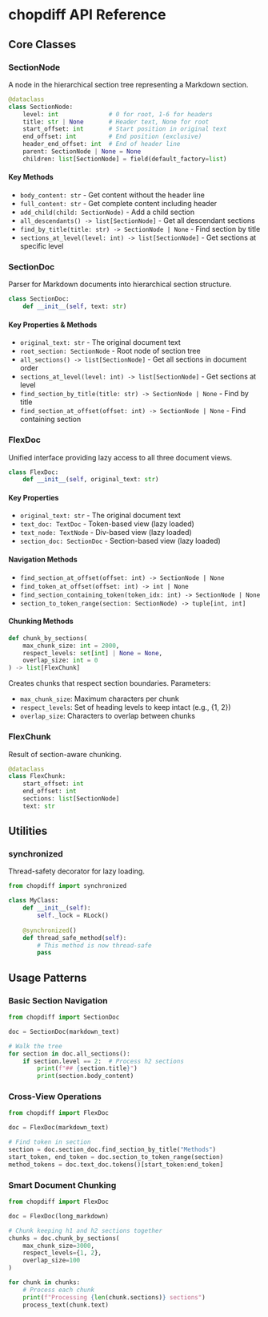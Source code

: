 # chopdiff API Reference

## Core Classes

### SectionNode

A node in the hierarchical section tree representing a Markdown section.

```python
@dataclass
class SectionNode:
    level: int              # 0 for root, 1-6 for headers
    title: str | None       # Header text, None for root
    start_offset: int       # Start position in original text
    end_offset: int         # End position (exclusive)
    header_end_offset: int  # End of header line
    parent: SectionNode | None = None
    children: list[SectionNode] = field(default_factory=list)
```

#### Key Methods

- `body_content: str` - Get content without the header line
- `full_content: str` - Get complete content including header
- `add_child(child: SectionNode)` - Add a child section
- `all_descendants() -> list[SectionNode]` - Get all descendant sections
- `find_by_title(title: str) -> SectionNode | None` - Find section by title
- `sections_at_level(level: int) -> list[SectionNode]` - Get sections at specific level

### SectionDoc

Parser for Markdown documents into hierarchical section structure.

```python
class SectionDoc:
    def __init__(self, text: str)
```

#### Key Properties & Methods

- `original_text: str` - The original document text
- `root_section: SectionNode` - Root node of section tree
- `all_sections() -> list[SectionNode]` - Get all sections in document order
- `sections_at_level(level: int) -> list[SectionNode]` - Get sections at level
- `find_section_by_title(title: str) -> SectionNode | None` - Find by title
- `find_section_at_offset(offset: int) -> SectionNode | None` - Find containing section

### FlexDoc

Unified interface providing lazy access to all three document views.

```python
class FlexDoc:
    def __init__(self, original_text: str)
```

#### Key Properties

- `original_text: str` - The original document text
- `text_doc: TextDoc` - Token-based view (lazy loaded)
- `text_node: TextNode` - Div-based view (lazy loaded)
- `section_doc: SectionDoc` - Section-based view (lazy loaded)

#### Navigation Methods

- `find_section_at_offset(offset: int) -> SectionNode | None`
- `find_token_at_offset(offset: int) -> int | None`
- `find_section_containing_token(token_idx: int) -> SectionNode | None`
- `section_to_token_range(section: SectionNode) -> tuple[int, int]`

#### Chunking Methods

```python
def chunk_by_sections(
    max_chunk_size: int = 2000,
    respect_levels: set[int] | None = None,
    overlap_size: int = 0
) -> list[FlexChunk]
```

Creates chunks that respect section boundaries. Parameters:
- `max_chunk_size`: Maximum characters per chunk
- `respect_levels`: Set of heading levels to keep intact (e.g., {1, 2})
- `overlap_size`: Characters to overlap between chunks

### FlexChunk

Result of section-aware chunking.

```python
@dataclass
class FlexChunk:
    start_offset: int
    end_offset: int
    sections: list[SectionNode]
    text: str
```

## Utilities

### synchronized

Thread-safety decorator for lazy loading.

```python
from chopdiff import synchronized

class MyClass:
    def __init__(self):
        self._lock = RLock()
    
    @synchronized()
    def thread_safe_method(self):
        # This method is now thread-safe
        pass
```

## Usage Patterns

### Basic Section Navigation

```python
from chopdiff import SectionDoc

doc = SectionDoc(markdown_text)

# Walk the tree
for section in doc.all_sections():
    if section.level == 2:  # Process h2 sections
        print(f"## {section.title}")
        print(section.body_content)
```

### Cross-View Operations

```python
from chopdiff import FlexDoc

doc = FlexDoc(markdown_text)

# Find token in section
section = doc.section_doc.find_section_by_title("Methods")
start_token, end_token = doc.section_to_token_range(section)
method_tokens = doc.text_doc.tokens()[start_token:end_token]
```

### Smart Document Chunking

```python
from chopdiff import FlexDoc

doc = FlexDoc(long_markdown)

# Chunk keeping h1 and h2 sections together
chunks = doc.chunk_by_sections(
    max_chunk_size=3000,
    respect_levels={1, 2},
    overlap_size=100
)

for chunk in chunks:
    # Process each chunk
    print(f"Processing {len(chunk.sections)} sections")
    process_text(chunk.text)
```